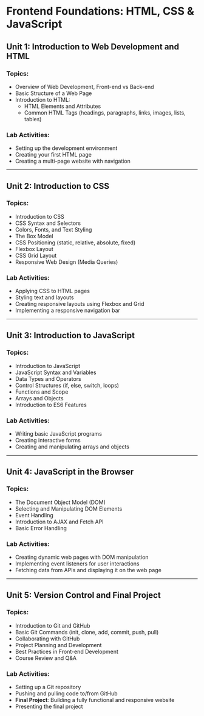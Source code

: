 # Frontend Foundations: HTML, CSS & JavaScript

## Unit 1: Introduction to Web Development and HTML  

### Topics:
- Overview of Web Development, Front-end vs Back-end  
- Basic Structure of a Web Page  
- Introduction to HTML:
  - HTML Elements and Attributes  
  - Common HTML Tags (headings, paragraphs, links, images, lists, tables)  

### Lab Activities:
- Setting up the development environment  
- Creating your first HTML page  
- Creating a multi-page website with navigation  

---

## Unit 2: Introduction to CSS  

### Topics:
- Introduction to CSS  
- CSS Syntax and Selectors  
- Colors, Fonts, and Text Styling  
- The Box Model  
- CSS Positioning (static, relative, absolute, fixed)  
- Flexbox Layout  
- CSS Grid Layout  
- Responsive Web Design (Media Queries)  

### Lab Activities:
- Applying CSS to HTML pages  
- Styling text and layouts  
- Creating responsive layouts using Flexbox and Grid  
- Implementing a responsive navigation bar  

---

## Unit 3: Introduction to JavaScript  

### Topics:
- Introduction to JavaScript  
- JavaScript Syntax and Variables  
- Data Types and Operators  
- Control Structures (if, else, switch, loops)  
- Functions and Scope  
- Arrays and Objects  
- Introduction to ES6 Features  

### Lab Activities:
- Writing basic JavaScript programs  
- Creating interactive forms  
- Creating and manipulating arrays and objects  

---

## Unit 4: JavaScript in the Browser  

### Topics:
- The Document Object Model (DOM)  
- Selecting and Manipulating DOM Elements  
- Event Handling  
- Introduction to AJAX and Fetch API  
- Basic Error Handling  

### Lab Activities:
- Creating dynamic web pages with DOM manipulation  
- Implementing event listeners for user interactions  
- Fetching data from APIs and displaying it on the web page  

---

## Unit 5: Version Control and Final Project  

### Topics:
- Introduction to Git and GitHub  
- Basic Git Commands (init, clone, add, commit, push, pull)  
- Collaborating with GitHub  
- Project Planning and Development  
- Best Practices in Front-end Development  
- Course Review and Q&A  

### Lab Activities:
- Setting up a Git repository  
- Pushing and pulling code to/from GitHub  
- **Final Project**: Building a fully functional and responsive website  
- Presenting the final project  
```
